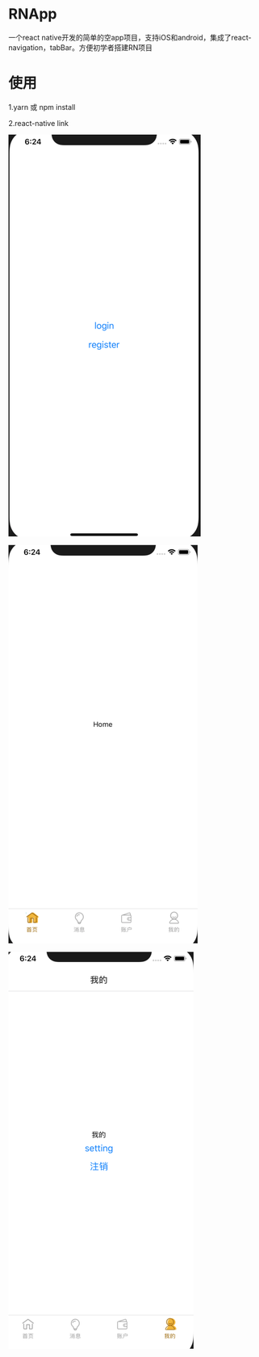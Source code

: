 # RNApp
一个react native开发的简单的空app项目，支持iOS和android，集成了react-navigation，tabBar。方便初学者搭建RN项目

# 使用
1.yarn 或 npm install

2.react-native link

![image](https://github.com/bawfv/RNApp/blob/master/src/resources/images/1.png)


![image](https://github.com/bawfv/RNApp/blob/master/src/resources/images/2.png)


![image](https://github.com/bawfv/RNApp/blob/master/src/resources/images/3.png)

